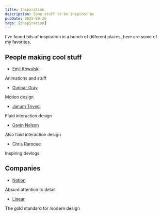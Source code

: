 ```yaml
---
title: Inspiration
description: Some stuff to be inspired by
pubDate: 2025-08-26
tags: [inspiration]
---
```


I've found bits of inspiration in a bunch of different places, here are some of my favorites.

## People making cool stuff

- [Emil Kowalski](https://emilkowal.ski/)

Animations and stuff

- [Gunnar Gray](https://www.gunnargray.com/)

Motion design

- [Janum Trivedi](https://janum.co/)

Fluid interaction design

- [Gavin Nelson](https://nelson.co/)

Also fluid interaction design

- [Chris Raroque](https://chrisraroque.com/)

Inspiring devlogs

## Companies

- [Notion](https://www.notion.com/)

Absurd attention to detail

- [Linear](https://linear.app/)

The gold standard for modern design
